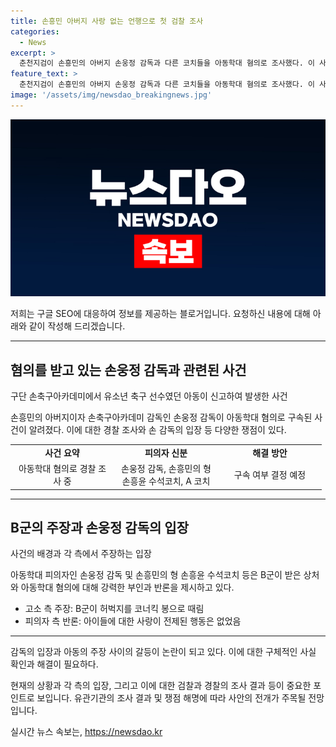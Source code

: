 ```yaml
---
title: 손흥민 아버지 사랑 없는 언행으로 첫 검찰 조사
categories:
  - News
excerpt: >
  춘천지검이 손흥민의 아버지 손웅정 감독과 다른 코치들을 아동학대 혐의로 조사했다. 이 사건은 유소년 축구 선수인 B군이 손 훈련 감독 등으로부터 학대를 받았다는 고소로 시작됐다. B군은 상처를 입었고 운동 중에 욕설을 들었다고 주장했으며, 사건은 검찰에 송치됐다. 손 감독은 이에 대해 사랑이 전제된 행동이었다며 반박했다.
feature_text: >
  춘천지검이 손흥민의 아버지 손웅정 감독과 다른 코치들을 아동학대 혐의로 조사했다. 이 사건은 유소년 축구 선수인 B군이 손 훈련 감독 등으로부터 학대를 받았다는 고소로 시작됐다. B군은 상처를 입었고 운동 중에 욕설을 들었다고 주장했으며, 사건은 검찰에 송치됐다. 손 감독은 이에 대해 사랑이 전제된 행동이었다며 반박했다.
image: '/assets/img/newsdao_breakingnews.jpg'
---
```


<p><img src="/assets/img/newsdao_breakingnews.jpg" alt="koreaapp 속보" /></p>

<p>저희는 구글 SEO에 대응하여 정보를 제공하는 블로거입니다. 요청하신 내용에 대해 아래와 같이 작성해 드리겠습니다.</p>

<hr />

<h2 data-ke-size="size26">혐의를 받고 있는 손웅정 감독과 관련된 사건</h2>

<p>구단 손축구아카데미에서 유소년 축구 선수였던 아동이 신고하여 발생한 사건</p>

<p data-ke-size="size16">손흥민의 아버지이자 손축구아카데미 감독인 손웅정 감독이 아동학대 혐의로 구속된 사건이 알려졌다. 이에 대한 경찰 조사와 손 감독의 입장 등 다양한 쟁점이 있다.</p>

<table>
  <tbody>
    <tr>
      <td style="text-align: center; width: 152px; height: 17px;"><b>사건 요약</b></td>
      <td style="text-align: center; width: 152px; height: 17px;"><b>피의자 신분</b></td>
      <td style="text-align: center; width: 152px; height: 17px;"><b>해결 방안</b></td>
    </tr>
    <tr>
      <td style="text-align: center; height: 17px;">아동학대 혐의로 경찰 조사 중</td>
      <td style="text-align: center; height: 17px;">손웅정 감독, 손흥민의 형 손흥윤 수석코치, A 코치</td>
      <td style="text-align: center; height: 17px;">구속 여부 결정 예정</td>
    </tr>
  </tbody>
</table>

<hr />

<h2 data-ke-size="size26">B군의 주장과 손웅정 감독의 입장</h2>

<p>사건의 배경과 각 측에서 주장하는 입장</p>

<p data-ke-size="size16">아동학대 피의자인 손웅정 감독 및 손흥민의 형 손흥윤 수석코치 등은 B군이 받은 상처와 아동학대 혐의에 대해 강력한 부인과 반론을 제시하고 있다.</p>

<ul>
  <li>고소 측 주장: B군이 허벅지를 코너킥 봉으로 때림</li>
  <li>피의자 측 반론: 아이들에 대한 사랑이 전제된 행동은 없었음</li>
</ul>

<hr />

<p data-ke-size="size16">감독의 입장과 아동의 주장 사이의 갈등이 논란이 되고 있다. 이에 대한 구체적인 사실 확인과 해결이 필요하다.</p>

<p>현재의 상황과 각 측의 입장, 그리고 이에 대한 검찰과 경찰의 조사 결과 등이 중요한 포인트로 보입니다. 유관기관의 조사 결과 및 쟁점 해명에 따라 사안의 전개가 주목될 전망입니다.</p>
실시간 뉴스 속보는, <a href="https://newsdao.kr" rel="dofollow">https://newsdao.kr</a>


